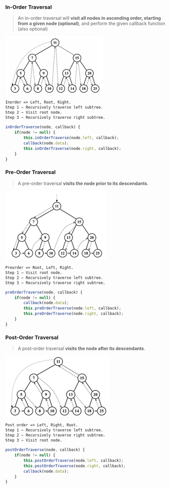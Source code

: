 ### In-Order Traversal
> An in-order traversal will **visit all nodes in ascending order, starting from a given node (optional)**, and perform the given callback function (also optional)

![](./in-order.png)
```
Inorder => Left, Root, Right.
Step 1 − Recursively traverse left subtree.
Step 2 − Visit root node.
Step 3 − Recursively traverse right subtree.
```
```js
inOrderTraverse(node, callback) {
    if(node != null) {
        this.inOrderTraverse(node.left, callback);
        callback(node.data);
        this.inOrderTraverse(node.right, callback);
    }
}
```

### Pre-Order Traversal
> A pre-order traversal **visits the node prior to its descendants**.

![](./pre-order.png)
```
Preorder => Root, Left, Right.
Step 1 − Visit root node.
Step 2 − Recursively traverse left subtree.
Step 3 − Recursively traverse right subtree.
```
```js
preOrderTraverse(node, callback) {
    if(node != null) {
        callback(node.data);
        this.preOrderTraverse(node.left, callback);
        this.preOrderTraverse(node.right, callback);
    }
}
```

### Post-Order Traversal
> A post-order traversal **visits the node after its descendants**.

![](./post-order.png)
```
Post order => Left, Right, Root.
Step 1 − Recursively traverse left subtree.
Step 2 − Recursively traverse right subtree.
Step 3 − Visit root node.
```
```js
postOrderTraverse(node, callback) {
    if(node != null) {
        this.postOrderTraverse(node.left, callback);
        this.postOrderTraverse(node.right, callback);
        callback(node.data);
    }
}
```



